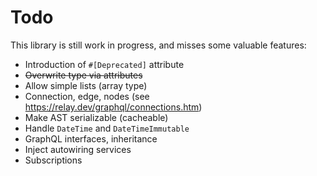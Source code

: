 # Todo
This library is still work in progress, and misses some valuable features:

- Introduction of `#[Deprecated]` attribute
- ~~Overwrite type via attributes~~
- Allow simple lists (array type)
- Connection, edge, nodes (see https://relay.dev/graphql/connections.htm)
- Make AST serializable (cacheable)
- Handle `DateTime` and `DateTimeImmutable`
- GraphQL interfaces, inheritance
- Inject autowiring services
- Subscriptions